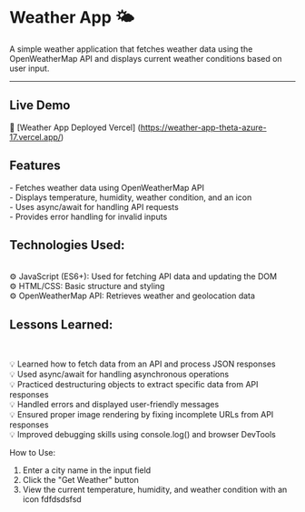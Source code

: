<h1>Weather App 🌤️</h1> 
A simple weather application that fetches weather data using the OpenWeatherMap API and displays current weather conditions based on user input.

---
## Live Demo  
🔗 [Weather App Deployed Vercel] (https://weather-app-theta-azure-17.vercel.app/) 


<h2>Features</h2> 
- Fetches weather data using OpenWeatherMap API <br>
- Displays temperature, humidity, weather condition, and an icon <br>
- Uses async/await for handling API requests <br>
- Provides error handling for invalid inputs <br>

<h2>Technologies Used: </h2>  <br>
⚙ JavaScript (ES6+): Used for fetching API data and updating the DOM <br>
⚙ HTML/CSS: Basic structure and styling <br>
⚙ OpenWeatherMap API: Retrieves weather and geolocation data <br>


<h2>Lessons Learned:</h2>  <br>

💡 Learned how to fetch data from an API and process JSON responses <br>
💡 Used async/await for handling asynchronous operations <br>
💡 Practiced destructuring objects to extract specific data from API responses <br>
💡 Handled errors and displayed user-friendly messages <br>
💡 Ensured proper image rendering by fixing incomplete URLs from API responses <br>
💡 Improved debugging skills using console.log() and browser DevTools <br>

How to Use:
1. Enter a city name in the input field
2. Click the "Get Weather" button
3. View the current temperature, humidity, and weather condition with an icon
fdfdsdsfsd
